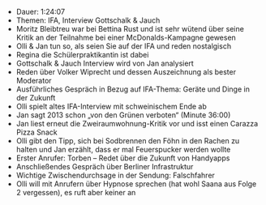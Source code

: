 - Dauer: 1:24:07  
- Themen: IFA, Interview Gottschalk & Jauch  
- Moritz Bleibtreu war bei Bettina Rust und ist sehr wütend über seine Kritik an der Teilnahme bei einer McDonalds-Kampagne gewesen  
- Olli & Jan tun so, als seien Sie auf der IFA und reden nostalgisch  
- Regina die Schülerpraktikantin ist dabei  
- Gottschalk & Jauch Interview wird von Jan analysiert  
- Reden über Volker Wiprecht und dessen Auszeichnung als bester Moderator  
- Ausführliches Gespräch in Bezug auf IFA-Thema: Geräte und Dinge in der Zukunft  
- Olli spielt altes IFA-Interview mit schweinischem Ende ab  
- Jan sagt 2013 schon „von den Grünen verboten“ (Minute 36:00)  
- Jan liest erneut die Zweiraumwohnung-Kritik vor und isst einen Carazza Pizza Snack  
- Olli gibt den Tipp, sich bei Sodbrennen den Föhn in den Rachen zu halten und Jan erzählt, dass er mal Feuerspucker werden wollte  
- Erster Anrufer: Torben – Redet über die Zukunft von Handyapps  
- Anschließendes Gespräch über Berliner Infrastruktur  
- Wichtige Zwischendurchsage in der Sendung: Falschfahrer  
- Olli will mit Anrufern über Hypnose sprechen (hat wohl Saana aus Folge 2 vergessen), es ruft aber keiner an  

